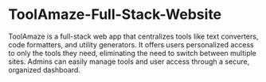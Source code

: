 # ToolAmaze-Full-Stack-Website
ToolAmaze is a full-stack web app that centralizes tools like text converters, code formatters, and utility generators. It offers users personalized access to only the tools they need, eliminating the need to switch between multiple sites. Admins can easily manage tools and user access through a secure, organized dashboard.
